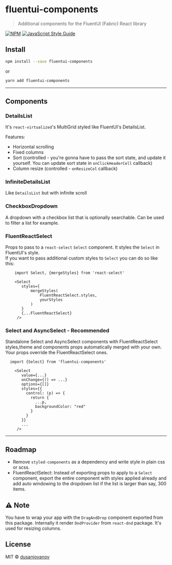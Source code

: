 # fluentui-components

> Additional components for the FluentUI (Fabric) React library

[![NPM](https://img.shields.io/npm/v/fluentui-components.svg)](https://www.npmjs.com/package/fluentui-components) [![JavaScript Style Guide](https://img.shields.io/badge/code_style-standard-brightgreen.svg)](https://standardjs.com)

## Install

```bash
npm install --save fluentui-components
```

or

```bash
yarn add fluentui-components
```

---

## Components

### DetailsList

It's `react-virtualized`'s MultiGrid styled like FluentUI's DetailsList.

Features:

- Horizontal scrolling
- Fixed columns
- Sort (controlled - you're gonna have to pass the sort state, and update it yourself. You can update sort state in `onClickHeaderCell` callback)
- Column resize (controlled - `onResizeCol` callback)

### InfiniteDetailsList

Like `DetailsList` but with infinite scroll

### CheckboxDropdown

A dropdown with a checkbox list that is optionally searchable. Can be used to filter a list for example.

### FluentReactSelect

Props to pass to a `react-select` `Select` component. It styles the `Select` in FluentUI's style. <br />
If you want to pass additional custom styles to `Select` you can do so like this:

```
    import Select, {mergeStyles} from 'react-select'

    <Select
       styles={
           mergeStyles(
               FluentReactSelect.styles,
               yourStyles
           )
       }
       {...FluentReactSelect}
     />
```

### Select and AsyncSelect - Recommended

Standalone Select and AsyncSelect components with FluentReactSelect styles,theme and components props automatically merged with your own.
Your props override the FluentReactSelect ones.

```
  import {Select} from 'fluentui-components'

    <Select
       value={...}
       onChange={() => ...}
       options={[]}
       styles={{
         control: (p) => {
           return {
             ...p,
             backgroundColor: "red"
           }
         }
       }}
       ...
     />
```

---

## Roadmap

- Remove `styled-components` as a dependency and write style in plain css or scss.
- FluentReactSelect: Instead of exporting props to apply to a `Select` component, export the entire component with styles applied already and
  add auto windowing to the dropdown list if the list is larger than say, 300 items.

## ⚠️ Note

You have to wrap your app with the `DragAndDrop` component exported from this package. Internally it render `DndProvider` from `react-dnd` package.
It's used for resizing columns.

## License

MIT © [dusanjovanov](https://github.com/dusanjovanov)
